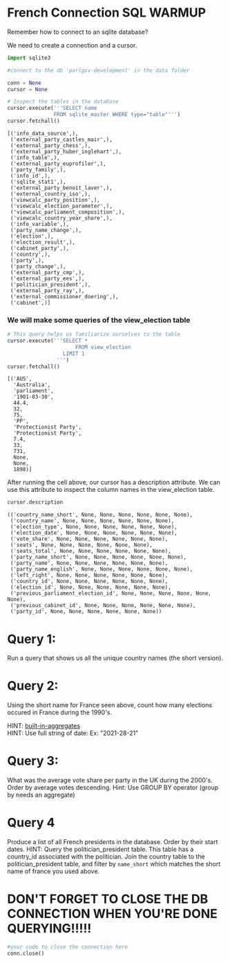 # French Connection SQL WARMUP 

Remember how to connect to an sqlite database?

We need to create a connection and a cursor.  


```python
import sqlite3

#connect to the db 'parlgov-development' in the data folder

conn = None
cursor = None
```


```python
# Inspect the tables in the database
cursor.execute('''SELECT name
               FROM sqlite_master WHERE type="table"''')
cursor.fetchall()
```




    [('info_data_source',),
     ('external_party_castles_mair',),
     ('external_party_chess',),
     ('external_party_huber_inglehart',),
     ('info_table',),
     ('external_party_euprofiler',),
     ('party_family',),
     ('info_id',),
     ('sqlite_stat1',),
     ('external_party_benoit_laver',),
     ('external_country_iso',),
     ('viewcalc_party_position',),
     ('viewcalc_election_parameter',),
     ('viewcalc_parliament_composition',),
     ('viewcalc_country_year_share',),
     ('info_variable',),
     ('party_name_change',),
     ('election',),
     ('election_result',),
     ('cabinet_party',),
     ('country',),
     ('party',),
     ('party_change',),
     ('external_party_cmp',),
     ('external_party_ees',),
     ('politician_president',),
     ('external_party_ray',),
     ('external_commissioner_doering',),
     ('cabinet',)]



### We will make some queries of the view_election table


```python
# This query helps us familiarize ourselves to the table
cursor.execute('''SELECT * 
                      FROM view_election 
                  LIMIT 1
                ''')
cursor.fetchall()
```




    [('AUS',
      'Australia',
      'parliament',
      '1901-03-30',
      44.4,
      32,
      75,
      'PP',
      'Protectionist Party',
      'Protectionist Party',
      7.4,
      33,
      731,
      None,
      None,
      1898)]



After running the cell above, our cursor has a description attribute. We can use this attribute to inspect the column names in the view_election table.


```python
cursor.description
```




    (('country_name_short', None, None, None, None, None, None),
     ('country_name', None, None, None, None, None, None),
     ('election_type', None, None, None, None, None, None),
     ('election_date', None, None, None, None, None, None),
     ('vote_share', None, None, None, None, None, None),
     ('seats', None, None, None, None, None, None),
     ('seats_total', None, None, None, None, None, None),
     ('party_name_short', None, None, None, None, None, None),
     ('party_name', None, None, None, None, None, None),
     ('party_name_english', None, None, None, None, None, None),
     ('left_right', None, None, None, None, None, None),
     ('country_id', None, None, None, None, None, None),
     ('election_id', None, None, None, None, None, None),
     ('previous_parliament_election_id', None, None, None, None, None, None),
     ('previous_cabinet_id', None, None, None, None, None, None),
     ('party_id', None, None, None, None, None, None))



# Query 1: 
Run a query that shows us all the unique country names (the short version).

# Query 2: 

Using the short name for France seen above, count how many elections occured in France during the 1990's.

HINT: [built-in-aggregates](https://www.sqlite.org/lang_aggfunc.html)  
HINT: Use full string of date: Ex: "2021-28-21"

# Query 3: 

What was the average vote share per party in the UK during the 2000's.
Order by average votes descending.
Hint: Use GROUP BY operator (group by needs an aggregate)

# Query 4

Produce a list of all French presidents in the database.  Order by their start dates. 
HINT: Query the politician_president table.  This table has a country_id associated with the politician.  Join the country table to the politician_president table, and filter by `name_short` which matches the short name of france you used above. 

# DON'T FORGET TO CLOSE THE DB CONNECTION WHEN YOU'RE DONE QUERYING!!!!!


```python
#your code to close the connection here
conn.close()
```


```python

```
